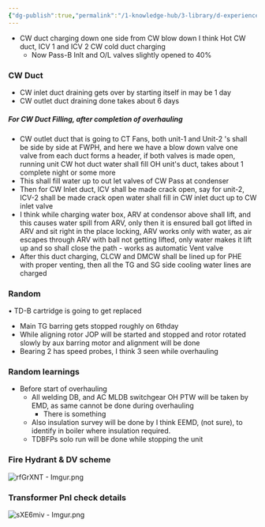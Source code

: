 ```yaml
---
{"dg-publish":true,"permalink":"/1-knowledge-hub/3-library/d-experiences-and-learnings/1-office/3-overhauling-learnings/cw-duct-charging/","noteIcon":""}
---
```


- CW duct charging down one side from CW blow down I think Hot CW duct, ICV 1 and ICV 2 CW cold duct charging
    - Now Pass-B Inlt and O/L valves slightly opened to 40%

### CW Duct

- CW inlet duct draining gets over by starting itself in may be 1 day
- CW outlet duct draining done takes about 6 days
##### For CW Duct Filling, after completion of overhauling
- CW outlet duct that is going to CT Fans, both unit-1 and Unit-2 's shall be side by side at FWPH, and here we have a blow down valve one valve from each duct forms a header, if both valves is made open, running unit CW hot duct water shall fill OH unit's duct, takes about 1 complete night or some more
- This shall fill water up to out let valves of CW Pass at condenser
- Then for CW Inlet duct, ICV shall be made crack open, say for unit-2, ICV-2 shall be made crack open water shall fill in CW inlet duct up to CW inlet valve
- I think while charging water box, ARV at condensor above shall lift, and this causes water spill from ARV, only then it is ensured ball got lifted in ARV and sit right in the place locking, ARV works only with water, as air escapes through ARV with ball not getting lifted, only water makes it lift up and so shall close the path - works as automatic Vent valve
- After this duct charging, CLCW and DMCW shall be lined up for PHE with proper venting, then all the TG and SG side cooling water lines are charged
### Random

• TD-B cartridge is going to get replaced

- Main TG barring gets stopped roughly on 6thday
- While aligning rotor JOP will be started and stopped and rotor rotated slowly by aux barring motor and alignment will be done
- Bearing 2 has speed probes, I think 3 seen while overhauling
### Random learnings

- Before start of overhauling
    - All welding DB, and AC MLDB switchgear OH PTW will be taken by EMD, as same cannot be done during overhauling
        - There is something
    - Also insulation survey will be done by I think EEMD, (not sure), to identify in boiler where insulation required.
    - TDBFPs solo run will be done while stopping the unit

### Fire Hydrant & DV scheme 
![rfGrXNT - Imgur.png](/img/user/Obsidian%20Functional%20Stuff/z-All%20pdfs,%20Images%20&%20Small%20Excalidraws/rfGrXNT%20-%20Imgur.png)


### Transformer PnI check details
![sXE6miv - Imgur.png](/img/user/Obsidian%20Functional%20Stuff/z-All%20pdfs,%20Images%20&%20Small%20Excalidraws/sXE6miv%20-%20Imgur.png)



